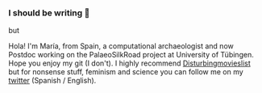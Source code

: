 ### I should be writing 🤔

but

Hola! I'm María, from Spain, a computational archaeologist and now Postdoc working on the PalaeoSilkRoad project at University of Tübingen. Hope you enjoy my git (I don't). I highly recommend [Disturbingmovieslist](https://github.com/Mcotsar/Disturbingmovieslist) but for nonsense stuff, feminism and science you can follow me on my [twitter](https://twitter.com/Mcotsar) (Spanish / English). 





<!--
**Mcotsar/Mcotsar** is a ✨ _special_ ✨ repository because its `README.md` (this file) appears on your GitHub profile.

Here are some ideas to get you started:

- 🔭 I’m currently working on ...
- 🌱 I’m currently learning ...
- 👯 I’m looking to collaborate on ...
- 🤔 I’m looking for help with ...
- 💬 Ask me about ...
- 📫 How to reach me: ...
- 😄 Pronouns: ...
- ⚡ Fun fact: ...
-->
